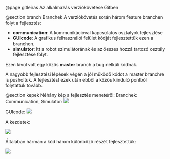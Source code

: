 @page gitleiras Az alkalmazás verziókövetése Gitben

@section branch Branchek
A verziókövetés során három feature branchen folyt a fejlesztés:
* **communication**: A kommunikációval kapcsolatos osztályok fejlesztése
* **GUIcode**: A grafikus felhasználói felület kódját fejlesztettük ezen a branchen.
* **simulator**: Itt a robot szimulátorának és az összes hozzá tartozó osztály fejlesztése folyt.

Ezen kívül volt egy közös **master** branch a bug nélküli kódnak.

A nagyobb fejlesztési lépések végén a jól működő kódot a master branchre is pusholtuk. 
A fejlesztést ezek után ebből a közös kiinduló pontból folytattuk tovább.

@section kepek Néhány kép a fejlesztés menetéről:
Branchek:
Communication, Simulator:
![](images/git3_sim_comm.png)

GUIcode:
![](images/git4_guibranch.png)

A kezdetek:

![](images/git2_kezdetek.png)

Általában hárman a kód három különböző részét fejlesztettük:

![](images/git_3an.png)





